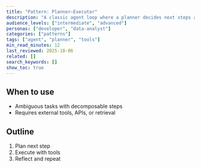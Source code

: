 ```yaml
---
title: "Pattern: Planner–Executor"
description: "A classic agent loop where a planner decides next steps and an executor performs them with tools."
audience_levels: ["intermediate", "advanced"]
personas: ["developer", "data-analyst"]
categories: ["patterns"]
tags: ["agent", "planner", "tools"]
min_read_minutes: 12
last_reviewed: 2025-10-06
related: []
search_keywords: []
show_toc: true
---
```


## When to use
- Ambiguous tasks with decomposable steps
- Requires external tools, APIs, or retrieval

## Outline
1. Plan next step
2. Execute with tools
3. Reflect and repeat
